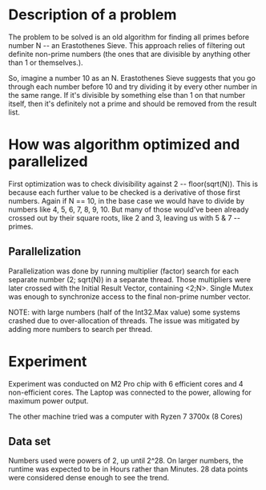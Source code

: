 # Description of a problem

The problem to be solved is an old algorithm for finding all primes before number N -- an Erastothenes Sieve. This approach relies of filtering out definite non-prime numbers (the ones that are divisible by anything other than 1 or themselves.). 

So, imagine a number 10 as an N. Erastothenes Sieve suggests that you go through each number before 10 and try dividing it by every other number in the same range. If it's divisible by something else than 1 on that number itself, then it's definitely not a prime and should be removed from the result list. 

# How was algorithm optimized and parallelized

First optimization was to check divisibility against 2 -- floor(sqrt(N)). This is because each further value to be checked is a derivative of those first numbers. Again if N == 10, in the base case we would have to divide by numbers like 4, 5, 6, 7, 8, 9, 10. But many of those would've been already crossed out by their square roots, like 2 and 3, leaving us with 5 & 7 -- primes.

## Parallelization

Parallelization was done by running multiplier (factor) search for each separate number (2; sqrt(N)) in a separate thread. Those multipliers were later crossed with the Initial Result Vector, containing <2;N>. Single Mutex was enough to synchronize access to the final non-prime number vector.

NOTE: with large numbers (half of the Int32.Max value) some systems crashed due to over-allocation of threads. The issue was mitigated by adding more numbers to search per thread.

# Experiment

Experiment was conducted on M2 Pro chip with 6 efficient cores and 4 non-efficient cores. The Laptop was connected to the power, allowing for maximum power output. 

The other machine tried was a computer with Ryzen 7 3700x (8 Cores)

## Data set

Numbers used were powers of 2, up until 2^28. On larger numbers, the runtime was expected to be in Hours rather than Minutes. 28 data points were considered dense enough to see the trend.